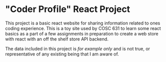 # "Coder Profile" React Project
This project is a basic react website for sharing information related to ones coding experience. This is a toy site used
by COSC 631 to learn some react basics as a part of a few assignments in preparation to create a web store with react
with an off the shelf store API backend. 

The data included in this project is _for example only_ and is not true, or representative of any existing being that I 
am aware of.